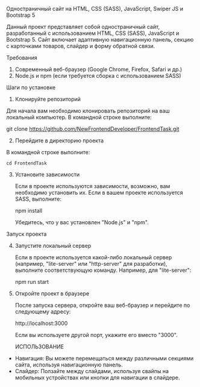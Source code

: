 Одностраничный сайт на HTML, CSS (SASS), JavaScript, Swiper JS и Bootstrap 5

Данный проект представляет собой одностраничный сайт, разработанный с использованием HTML, CSS (SASS), JavaScript и Bootstrap 5. Сайт включает адаптивную навигационную панель, секцию с карточками товаров, слайдер и форму обратной связи.

Требования
1) Современный веб-браузер (Google Chrome, Firefox, Safari и др.)
2) Node.js и npm (если требуется сборка с использованием SASS)

Шаги по установке
1. Клонируйте репозиторий

Для начала вам необходимо клонировать репозиторий на ваш локальный компьютер. В командной строке выполните: 
   
   git clone https://github.com/NewFrontendDeveloper/FrontendTask.git

2. Перейдите в директорию проекта

В командной строке выполните:

    cd FrontendTask


3. Установите зависимости

   Если в проекте используются зависимости, возможно, вам необходимо установить их. Если в вашем проекте используется SASS, выполните:

   npm install

   Убедитесь, что у вас установлен "Node.js" и "npm".

Запуск проекта

4. Запустите локальный сервер

   Если в проекте используется какой-либо локальный сервер (например, "lite-server" или "http-server" для разработки), выполните соответствующую команду. Например, для "lite-server":

   npm run start
   

5. Откройте проект в браузере

   После запуска сервера, откройте ваш веб-браузер и перейдите по следующему адресу:

   http://localhost:3000
   
   Если вы используете другой порт, укажите его вместо "3000".

    ИСПОЛЬЗОВАНИЕ

- Навигация: Вы можете перемещаться между различными секциями сайта, используя навигационную панель.
- Слайдер: Ползайте между слайдами, используя свайпы на мобильных устройствах или кнопки для навигации в слайдере.
